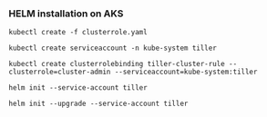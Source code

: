 ### HELM installation on AKS

``kubectl create -f clusterrole.yaml``

``kubectl create serviceaccount -n kube-system tiller``

``kubectl create clusterrolebinding tiller-cluster-rule --clusterrole=cluster-admin --serviceaccount=kube-system:tiller``

``helm init --service-account tiller``

``helm init --upgrade --service-account tiller``